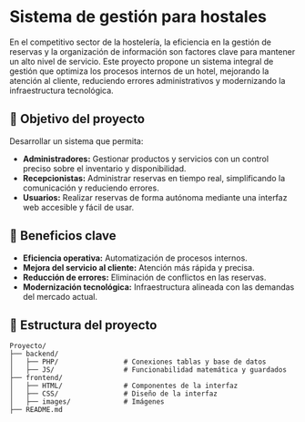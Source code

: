 # Sistema de gestión para hostales

En el competitivo sector de la hostelería, la eficiencia en la gestión de reservas y la organización de información son factores clave para mantener un alto nivel de servicio. Este proyecto propone un sistema integral de gestión que optimiza los procesos internos de un hotel, mejorando la atención al cliente, reduciendo errores administrativos y modernizando la infraestructura tecnológica.

## 🚀 Objetivo del proyecto

Desarrollar un sistema que permita:

- **Administradores:** Gestionar productos y servicios con un control preciso sobre el inventario y disponibilidad.
- **Recepcionistas:** Administrar reservas en tiempo real, simplificando la comunicación y reduciendo errores.
- **Usuarios:** Realizar reservas de forma autónoma mediante una interfaz web accesible y fácil de usar.

## 🎯 Beneficios clave

- **Eficiencia operativa:** Automatización de procesos internos.
- **Mejora del servicio al cliente:** Atención más rápida y precisa.
- **Reducción de errores:** Eliminación de conflictos en las reservas.
- **Modernización tecnológica:** Infraestructura alineada con las demandas del mercado actual.

## 📂 Estructura del proyecto

```plaintext
Proyecto/
├── backend/
│   ├── PHP/                # Conexiones tablas y base de datos
│   ├── JS/                 # Funcionabilidad matemática y guardados
├── frontend/
│   ├── HTML/               # Componentes de la interfaz
│   ├── CSS/                # Diseño de la interfaz
│   ├── images/             # Imágenes
├── README.md            
